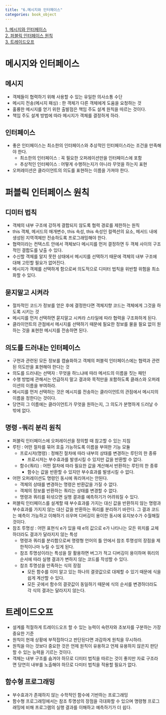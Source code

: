 ```yaml
---
title: "6.메시지와 인터페이스"
categories: book_object
---
```


[1. 메시지와 인터페이스](#메시지와-인터페이스)  
[2. 퍼블릭 인터페이스 원칙](#퍼블릭-인터페이스-원칙)  
[3. 트레이드오프](#트레이드오프)

# 메시지와 인터페이스
## 메시지
+ 객체들이 협력하기 위해 사용할 수 있는 유일한 의사소통 수단
+ 메시지 전송(메시지 패싱) : 한 객체가 다른 객체에게 도움을 요청하는 것
+ 훌륭한 메시지를 얻기 위한 출발점은 책임 주도 설계 원칙을 따르는 것이다.
+ 책임 주도 설계 방법에 따라 메시지가 객체를 결정하게 하라.

## 인터페이스
+ 좋은 인터페이스는 최소한의 인터페이스와 추상적인 인터페이스라는 조건을 만족해야 한다.
  + 최소한의 인터페이스 : 꼭 필요한 오퍼레이션만을 인터페이스에 포함
  + 추상적인 인터페이스 : 어떻게 수행하는지가 아니라 무엇을 하는지 표현
+ 오퍼레이션은 클라이언트의 의도를 표현하는 이름을 가져야 한다.

# 퍼블릭 인터페이스 원칙
## 디미터 법칙
+ 객체의 내부 구조에 강하게 결합되지 않도록 협력 경로를 제한하는 원칙
+ this 객체, 메서드의 매개변수, this 속성, this 속성인 컬렉션의 요소, 메서드 내에 생성된 지역객체만 전송하도록 프로그래밍해야 한다.
+ 협력이라는 컨텍스트 안에서 객체보다 메시지를 먼저 결정하면 두 객체 사이의 구조적인 결합도를 낮출 수 있다.
+ 수신할 객체를 알지 못한 상태에서 메시지를 선택하기 때문에 객체의 내부 구조에 대해 고민할 필요가 없어진다.
+ 메시지가 객체를 선택하게 함으로써 의도적으로 디미터 법칙을 위반할 위험을 최소화할 수 있다.

## 묻지말고 시켜라
+ 절차적인 코드가 정보를 얻은 후에 결정한다면 객체지향 코드는 객체에게 그것을 하도록 시키는 것
+ 메시지를 먼저 선택하면 묻지말고 시켜라 스타일에 따라 협력을 구조화하게 된다.
+ 클라이언트의 관점에서 메시지를 선택하기 때문에 필요한 정보를 물을 필요 없이 원하는 것을 표현한 메시지를 전송하면 된다.

## 의도를 드러내는 인터페이스
+ 구현과 관련된 모든 정보를 캡슐화하고 객체의 퍼블릭 인터페이스에는 협력과 관련된 의도만을 표현해야 한다는 것
+ 의도를 드러내는 선택자 : 무엇을 하느냐에 따라 메서드의 이름을 짓는 패턴
+ 수행 방법에 관해서는 언급하지 말고 결과와 목적만을 포함하도록 클래스와 오퍼레이션의 이름을 부여하라.
+ 메시지를 먼저 선택하는 것은 메시지를 전송하는 클라이언트의 관점에서 메시지의 이름을 정한다는 것이다.
+ 당연히 그 이름에는 클라이언트가 무엇을 원하는지, 그 의도가 분명하게 드러날 수 밖에 없다.

## 명령 -쿼리 분리 원칙
+ 퍼블릭 인터페이스에 오퍼레이션을 정의할 때 참고할 수 있는 지침
+ 루틴 : 어떤 절차를 묶어 호출 가능하도록 이름을 부여한 기능 모듈
  + 프로시저(명령) : 정해진 절차에 따라 내부의 상태를 변경하는 루틴의 한 종류
    + 프로시저는 부수효과를 발생시킬 수 있지만 값을 반환할 수 없다.
  + 함수(쿼리) : 어떤 절차에 따라 필요한 값을 계산해서 반환하는 루틴의 한 종류
    + 함수는 값을 반환할 수 있지만 부수효과를 발생시킬 수 없다.
+ 어떤 오퍼레이션도 명령인 동시에 쿼리여서는 안된다.
  + 객체의 상태를 변경하는 명령은 반환값을 가질 수 없다.
  + 객체의 정보를 반환하는 쿼리는 상태를 변경할 수 없다.
  + 명령과 쿼리를 뒤섞으면 실행 결과를 예측하기가 어려워질 수 있다.
+ 퍼블릭 인터페이스를 설계할 때 부수효과를 가지는 대신 값을 반환하지 않는 명령과 부수효과를 가지지 않는 대신 값을 반환하는 쿼리를 분리하기 바란다. 그 결과 코드는 예측이 가능하고 이해하기 쉬우며 디버깅이 용이한 동시에 유지보수가 수월해질 것이다.
+ 참조 투명성 : 어떤 표현식 e가 있을 때 e의 값으로 e가 나타나는 모든 위치를 교체하더라도 결과가 달라지지 않는 특성
  + 명령과 쿼리를 분리함으로써 명령형 언어의 틀 안에서 참조 투명성의 장점을 제한적이나마 누릴 수 있게 된다.
  + 참조 투명성이라는 특성을 잘 활용하면 버그가 적고 디버깅이 용이하며 쿼리의 순서에 따라 실행 결과가 변하지 않는 코드를 작성할 수 있다.
  + 참조 투명성을 만족하는 식의 장점
    + 모든 함수를 이미 알고 있는 하나의 결괏값으로 대체할 수 있기 때문에 식을 쉽게 계산할 수 있다.
    + 모든 곳에서 함수의 결괏값이 동일하기 때문에 식의 순서를 변경하더라도 각 식의 결과는 달라지지 않는다.

# 트레이드오프
+ 설계를 적절하게 트레이드오프 할 수 있는 능력이 숙련자와 초보자를 구분하는 가장 중요한 기준
+ 원칙이 현재 상황에 부적접하다고 판단된다면 과감하게 원칙을 무시하라.
+ 원칙을 아는 것보다 중요한 것은 언제 원칙이 유용하고 언제 유용하지 않은지 판단할 수 있는 능력을 기르는 것이다.
+ 객체는 내부 구조를 숨겨야 하므로 디미터 법칙을 따르는 것이 좋지만 자료 구조라면 당연히 내부를 노출해야 하므로 다미터 법칙을 적용할 필요가 없다.

## 함수형 프로그래밍
+ 부수효과가 존재하지 않는 수학적인 함수에 기반하는 프로그래밍
+ 함수형 프로그래밍에서는 참조 투명성의 장점을 극대화할 수 있으며 명령형 프로그래밍에 비해 프로그램의 실행 결과를 이해하고 예측하기가 더 쉽다.
